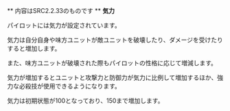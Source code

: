 ** 内容はSRC2.2.33のものです **
**気力**

パイロットには気力が設定されています。

気力は自分自身や味方ユニットが敵ユニットを破壊したり、ダメージを受けたりすると増加します。

また、味方ユニットが破壊された際もパイロットの性格に応じて増減します。

気力が増加するとユニットと攻撃力と防御力が気力に比例して増加するほか、強力な必殺技が使用できるようになります。

気力は初期状態が100となっており、150まで増加します。
